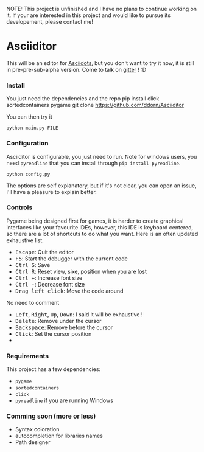 NOTE:
This project is unfinished and I have no plans to continue working on it. 
If your are interested in this project and would like to pursue its developement, please contact me!


# Asciiditor
This will be an editor for [Asciidots](www.github.com/aaronduino/asciidots), but you don't want to try it now, it is still in pre-pre-sub-alpha version.
Come to talk on [gitter](https://gitter.im/asciidots/Lobby) ! :D

### Install

    
You just need the dependencies and the repo
    pip install click sortedcontainers pygame
    git clone https://github.com/ddorn/Asciiditor
    
You can then try it

    python main.py FILE
    
### Configuration

Asciiditor is configurable, you just need to run. Note for windows users, you need `pyreadline` that you can install through `pip install pyreadline`.
    
    python config.py
    
The options are self explanatory, but if it's not clear, you can open an issue,
I'll have a pleasure to explain better.
 
### Controls

Pygame being designed first for games, it is harder to create
graphical interfaces like your favourite IDEs,
however, this IDE is keyboard centered, so there are a lot of shortcuts to
do what you want. Here is an often updated exhaustive list.

- <kbd>Escape</kbd>: Quit the editor
- <kbd>F5</kbd>: Start the debugger with the current code
- <kbd>Ctrl S</kbd>: Save
- <kbd>Ctrl R</kbd>: Reset view, sixe, position when you are lost
- <kbd>Ctrl +</kbd>: Increase font size
- <kbd>Ctrl -</kbd>: Decrease font size
- <kbd>Drag left click</kbd>: Move the code around

No need to comment
- <kbd>Left</kbd>, <kbd>Right</kbd>, <kbd>Up</kbd>, <kbd>Down</kbd>: I said it will be exhaustive !
- <kbd>Delete</kbd>: Remove under the cursor
- <kbd>Backspace</kbd>: Remove before the cursor
- <kbd>Click</kbd>: Set the cursor position
- <kbd>

### Requirements

This project has a few dependencies:
- `pygame`
- `sortedcontainers`
- `click`
- `pyreadline` if you are running Windows

### Comming soon (more or less)

- Syntax coloration
- autocompletion for libraries names
- Path designer
